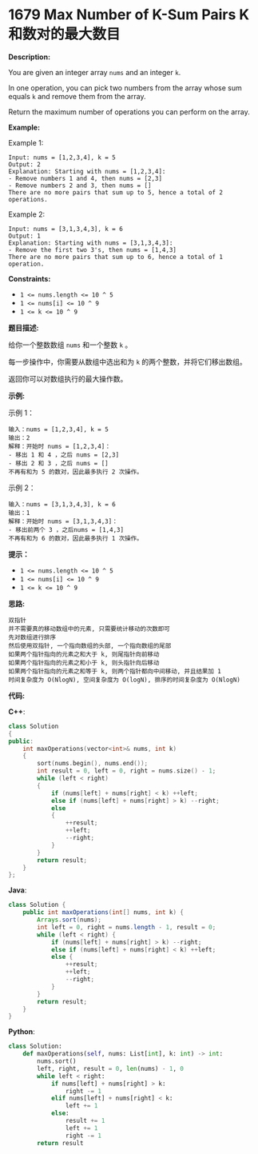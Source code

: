 # 1679 Max Number of K-Sum Pairs K和数对的最大数目

__Description:__

You are given an integer array `nums` and an integer `k`.

In one operation, you can pick two numbers from the array whose sum equals `k` and remove them from the array.

Return the maximum number of operations you can perform on the array.

__Example:__

Example 1:

```text
Input: nums = [1,2,3,4], k = 5
Output: 2
Explanation: Starting with nums = [1,2,3,4]:
- Remove numbers 1 and 4, then nums = [2,3]
- Remove numbers 2 and 3, then nums = []
There are no more pairs that sum up to 5, hence a total of 2 operations.
```

Example 2:

```text
Input: nums = [3,1,3,4,3], k = 6
Output: 1
Explanation: Starting with nums = [3,1,3,4,3]:
- Remove the first two 3's, then nums = [1,4,3]
There are no more pairs that sum up to 6, hence a total of 1 operation.
```

__Constraints:__

- `1 <= nums.length <= 10 ^ 5`
- `1 <= nums[i] <= 10 ^ 9`
- `1 <= k <= 10 ^ 9`

__题目描述:__

给你一个整数数组 `nums` 和一个整数 `k` 。

每一步操作中，你需要从数组中选出和为 `k` 的两个整数，并将它们移出数组。

返回你可以对数组执行的最大操作数。

__示例:__

示例 1：

```text
输入：nums = [1,2,3,4], k = 5
输出：2
解释：开始时 nums = [1,2,3,4]：
- 移出 1 和 4 ，之后 nums = [2,3]
- 移出 2 和 3 ，之后 nums = []
不再有和为 5 的数对，因此最多执行 2 次操作。
```

示例 2：

```text
输入：nums = [3,1,3,4,3], k = 6
输出：1
解释：开始时 nums = [3,1,3,4,3]：
- 移出前两个 3 ，之后nums = [1,4,3]
不再有和为 6 的数对，因此最多执行 1 次操作。
```

__提示：__

- `1 <= nums.length <= 10 ^ 5`
- `1 <= nums[i] <= 10 ^ 9`
- `1 <= k <= 10 ^ 9`

__思路:__

```text
双指针
并不需要真的移动数组中的元素, 只需要统计移动的次数即可
先对数组进行排序
然后使用双指针, 一个指向数组的头部, 一个指向数组的尾部
如果两个指针指向的元素之和大于 k, 则尾指针向前移动
如果两个指针指向的元素之和小于 k, 则头指针向后移动
如果两个指针指向的元素之和等于 k, 则两个指针都向中间移动, 并且结果加 1
时间复杂度为 O(NlogN), 空间复杂度为 O(logN), 排序的时间复杂度为 O(NlogN)
```

__代码:__

__C++__:

```C++
class Solution 
{
public:
    int maxOperations(vector<int>& nums, int k) 
    {
        sort(nums.begin(), nums.end());
        int result = 0, left = 0, right = nums.size() - 1;
        while (left < right) 
        {
            if (nums[left] + nums[right] < k) ++left;
            else if (nums[left] + nums[right] > k) --right;
            else 
            {
                ++result;
                ++left;
                --right;
            }
        }
        return result;
    }
};
```

__Java__:

```Java
class Solution {
    public int maxOperations(int[] nums, int k) {
        Arrays.sort(nums);
        int left = 0, right = nums.length - 1, result = 0;
        while (left < right) {
            if (nums[left] + nums[right] > k) --right;
            else if (nums[left] + nums[right] < k) ++left;
            else {
                ++result;
                ++left;
                --right;
            }
        }
        return result;
    }
}
```

__Python__:

```Python
class Solution:
    def maxOperations(self, nums: List[int], k: int) -> int:
        nums.sort()
        left, right, result = 0, len(nums) - 1, 0
        while left < right:
            if nums[left] + nums[right] > k:
                right -= 1
            elif nums[left] + nums[right] < k:
                left += 1
            else:
                result += 1
                left += 1
                right -= 1
        return result
```
